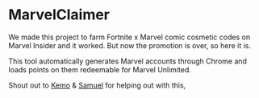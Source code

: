 # MarvelClaimer

We made this project to farm Fortnite x Marvel comic cosmetic codes on Marvel Insider and it worked. But now the promotion is over, so here it is.

This tool automatically generates Marvel accounts through Chrome and loads points on them redeemable for Marvel Unlimited.

Shout out to [Kemo](https://github.com/kem0x) & [Samuel](https://github.com/samuelsiv) for helping out with this,

